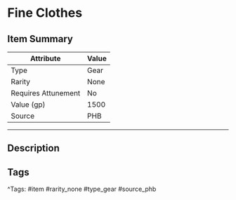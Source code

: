 # Fine Clothes

## Item Summary

| Attribute            | Value                        |
|----------------------|------------------------------|
| Type                 | Gear |
| Rarity               | None             |
| Requires Attunement  | No                |
| Value (gp)           | 1500    |
| Source               | PHB |

---

## Description



## Tags

^Tags: #item #rarity_none #type_gear #source_phb